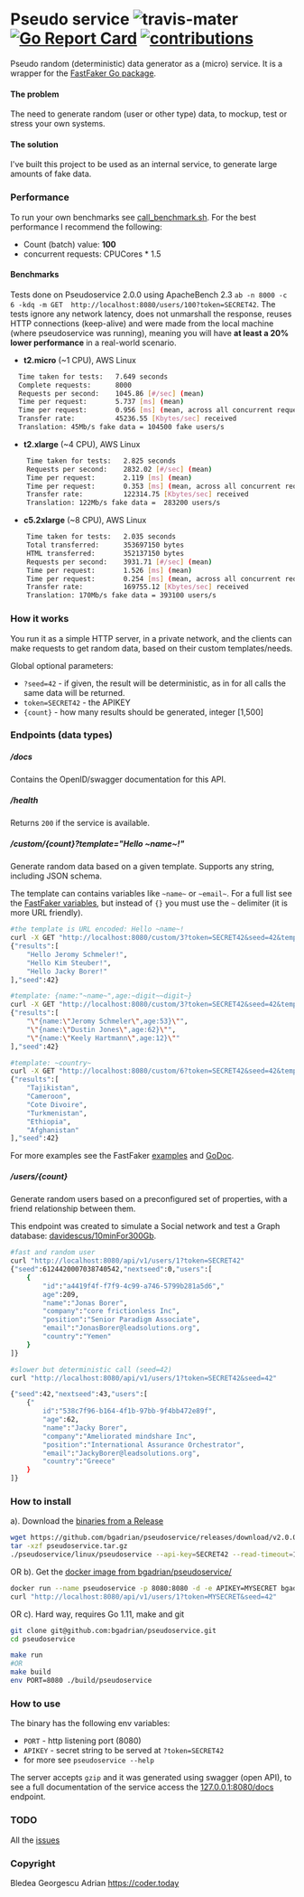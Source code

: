 # Pseudo service ![travis-mater](https://travis-ci.com/bgadrian/pseudoservice.svg?branch=master) [![Go Report Card](https://goreportcard.com/badge/github.com/bgadrian/pseudoservice)](https://goreportcard.com/report/github.com/bgadrian/pseudoservice)  [![contributions](https://img.shields.io/badge/contributions-welcome-brightgreen.svg?style=flat)](https://github.com/bgadrian/pseudoservice/issues)

Pseudo random (deterministic) data generator as a (micro) service.
It is a wrapper for the [FastFaker Go package](https://github.com/bgadrian/fastfaker).

#### The problem
The need to generate random (user or other type) data, to mockup, test or stress  your own systems. 

#### The solution
I've built this project to be used as an internal service, to generate large amounts of fake data.

### Performance 
To run your own benchmarks see [call_benchmark.sh](./call_benchmark.sh). For the best performance I recommend the following:
* Count (batch) value: **100**
* concurrent requests: CPUCores * 1.5

#### Benchmarks
Tests done on Pseudoservice 2.0.0 using ApacheBench 2.3 `ab -n 8000 -c 6 -kdq -m GET  http://localhost:8080/users/100?token=SECRET42`. The tests ignore any network latency, does not unmarshall the response, reuses HTTP connections (keep-alive) and were made from the local machine (where pseudoservice was running), meaning you will have **at least a 20% lower performance** in a real-world scenario.

* **t2.micro** (~1 CPU), AWS Linux
```bash
  Time taken for tests:   7.649 seconds
  Complete requests:      8000
  Requests per second:    1045.86 [#/sec] (mean)
  Time per request:       5.737 [ms] (mean)
  Time per request:       0.956 [ms] (mean, across all concurrent requests)
  Transfer rate:          45236.55 [Kbytes/sec] received
  Translation: 45Mb/s fake data = 104500 fake users/s
```
* **t2.xlarge** (~4 CPU), AWS Linux
```bash
    Time taken for tests:   2.825 seconds
    Requests per second:    2832.02 [#/sec] (mean)
    Time per request:       2.119 [ms] (mean)
    Time per request:       0.353 [ms] (mean, across all concurrent requests)
    Transfer rate:          122314.75 [Kbytes/sec] received
    Translation: 122Mb/s fake data =  283200 users/s
```
* **c5.2xlarge**	(~8 CPU), AWS Linux
```bash
    Time taken for tests:   2.035 seconds
    Total transferred:      353697150 bytes
    HTML transferred:       352137150 bytes
    Requests per second:    3931.71 [#/sec] (mean)
    Time per request:       1.526 [ms] (mean)
    Time per request:       0.254 [ms] (mean, across all concurrent requests)
    Transfer rate:          169755.12 [Kbytes/sec] received
    Translation: 170Mb/s fake data = 393100 users/s
```

### How it works

You run it as a simple HTTP server, in a private network, and the clients can make requests to get random data, based on their custom templates/needs.

Global optional parameters:
* `?seed=42` - if given, the result will be deterministic, as in for all calls the same data will be returned.
* `token=SECRET42` - the APIKEY
* `{count}` - how many results should be generated, integer [1,500]

### Endpoints (data types)

##### /docs 
Contains the OpenID/swagger documentation for this API.

##### /health
Returns `200` if the service is available.

##### /custom/{count}?template="Hello &#126;name&#126;!"
Generate random data based on a given template. Supports any string, including JSON schema.

The template can contains variables like `~name~` or `~email~`. For a full list see the [FastFaker variables](https://github.com/bgadrian/fastfaker/blob/master/TEMPLATE_VARIABLES.md), but instead of `{}` you must use the `~` delimiter (it is more URL friendly).

```bash
#the template is URL encoded: Hello ~name~!
curl -X GET "http://localhost:8080/custom/3?token=SECRET42&seed=42&template=Hello%20~name~%21"
{"results":[
    "Hello Jeromy Schmeler!",
    "Hello Kim Steuber!",
    "Hello Jacky Borer!"
],"seed":42}

#template: {name:"~name~",age:~digit~~digit~}
curl -X GET "http://localhost:8080/custom/3?token=SECRET42&seed=42&template=%22%7Bname%3A%22~name~%22%2Cage%3A~digit~%7D%22"
{"results":[
    "\"{name:\"Jeromy Schmeler\",age:53}\"",
    "\"{name:\"Dustin Jones\",age:62}\"",
    "\"{name:\"Keely Hartmann\",age:12}\""
],"seed":42}

#template: ~country~
curl -X GET "http://localhost:8080/custom/6?token=SECRET42&seed=42&template=~country~"
{"results":[
    "Tajikistan",
    "Cameroon",
    "Cote Divoire",
    "Turkmenistan",
    "Ethiopia",
    "Afghanistan"
],"seed":42}
``` 

For more examples see the FastFaker [examples](https://github.com/bgadrian/fastfaker/tree/master/example) and [GoDoc](https://godoc.org/github.com/bgadrian/fastfaker/faker#pkg-examples).

##### /users/{count}
Generate random users based on a preconfigured set of properties, with a friend relationship between them.

This endpoint was created to simulate a Social network and test a Graph database: [davidescus/10minFor300Gb](https://github.com/davidescus/10minFor300Gb).

```bash
#fast and random user
curl "http://localhost:8080/api/v1/users/1?token=SECRET42"
{"seed":6124420007038740542,"nextseed":0,"users":[
    {
        "id":"a4419f4f-f7f9-4c99-a746-5799b281a5d6","
        age":209,
        "name":"Jonas Borer",
        "company":"core frictionless Inc",
        "position":"Senior Paradigm Associate",
        "email":"JonasBorer@leadsolutions.org",
        "country":"Yemen"
    }
]}

#slower but deterministic call (seed=42)
curl "http://localhost:8080/api/v1/users/1?token=SECRET42&seed=42"

{"seed":42,"nextseed":43,"users":[
    {"
        id":"538c7f96-b164-4f1b-97bb-9f4bb472e89f",
        "age":62,
        "name":"Jacky Borer",
        "company":"Ameliorated mindshare Inc",
        "position":"International Assurance Orchestrator",
        "email":"JackyBorer@leadsolutions.org",
        "country":"Greece"
    }
]}
```

### How to install

a). Download the [binaries from a Release](https://github.com/bgadrian/pseudoservice/releases)
```bash
wget https://github.com/bgadrian/pseudoservice/releases/download/v2.0.0/pseudoservice.tar.gz
tar -xzf pseudoservice.tar.gz
./pseudoservice/linux/pseudoservice --api-key=SECRET42 --read-timeout=1s --write-timeout=1s --keep-alive=15s --listen-limit=1024 --max-header-size=3KiB --host=0.0.0.0 --port=8080
```

OR b). Get the [docker image from bgadrian/pseudoservice/](https://hub.docker.com/r/bgadrian/pseudoservice/)
```bash
docker run --name pseudoservice -p 8080:8080 -d -e APIKEY=MYSECRET bgadrian/pseudoservice
curl "http://localhost:8080/api/v1/users/1?token=MYSECRET&seed=42"

```

OR c). Hard way, requires Go 1.11, make and git
```bash
git clone git@github.com:bgadrian/pseudoservice.git
cd pseudoservice

make run
#OR
make build
env PORT=8080 ./build/pseudoservice
```

### How to use

The binary has the following env variables:
* `PORT` - http listening port (8080)
* `APIKEY` - secret string to be served at `?token=SECRET42` 
* for more see `pseudoservice --help`

The server accepts `gzip` and it was generated using swagger (open API), to see a full documentation of the service access the [127.0.0.1:8080/docs](http://127.0.0.1:8080/docs) endpoint.

### TODO
All the [issues](https://github.com/bgadrian/pseudoservice/issues)

### Copyright
Bledea Georgescu Adrian https://coder.today

